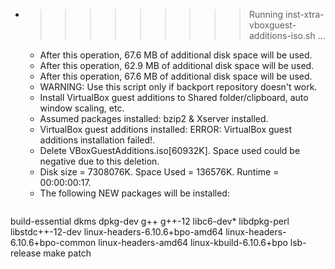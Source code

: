 * >>>>>>>>> Running inst-xtra-vboxguest-additions-iso.sh ...
  * After this operation, 67.6 MB of additional disk space will be used.
  * After this operation, 62.9 MB of additional disk space will be used.
  * After this operation, 67.6 MB of additional disk space will be used.
  * WARNING: Use this script only if backport repository doesn't work.
  * Install VirtualBox guest additions to Shared folder/clipboard, auto window scaling, etc.
  * Assumed packages installed: bzip2 & Xserver installed.
  * VirtualBox guest additions installed: ERROR: VirtualBox guest additions installation failed!.
  * Delete VBoxGuestAdditions.iso[60932K]. Space used could be negative due to this deletion.
  * Disk size = 7308076K. Space Used = 136576K. Runtime = 00:00:00:17.
  * The following NEW packages will be installed:
  ```bash
build-essential dkms dpkg-dev g++ g++-12
libc6-dev* libdpkg-perl libstdc++-12-dev linux-headers-6.10.6+bpo-amd64 linux-headers-6.10.6+bpo-common
linux-headers-amd64 linux-kbuild-6.10.6+bpo lsb-release make patch
  ```
